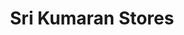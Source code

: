---
title: "Sri Kumaran Stores"
url: /reddiarpalayam-pondicherry/sri-kumaran-stores/
shop: Kleidung
---